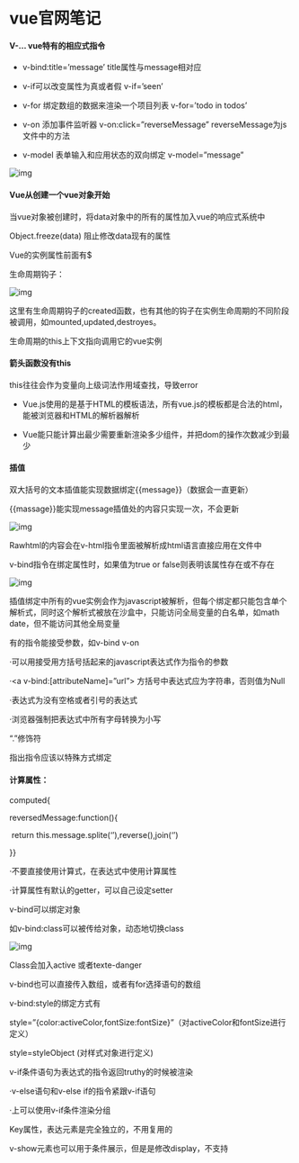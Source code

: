 # vue官网笔记

#### V-…  vue特有的相应式指令

- v-bind:title=’message’  title属性与message相对应

- v-if可以改变属性为真或者假 v-if=’seen’

- v-for 绑定数组的数据来渲染一个项目列表 v-for=’todo in todos’

- v-on 添加事件监听器 v-on:click=”reverseMessage” reverseMessage为js文件中的方法

- v-model 表单输入和应用状态的双向绑定 v-model=”message”

 

![img](file:///C:/Users/李甘霖/AppData/Local/Temp/msohtmlclip1/01/clip_image002.jpg)

 

#### Vue从创建一个vue对象开始

当vue对象被创建时，将data对象中的所有的属性加入vue的响应式系统中

Object.freeze(data) 阻止修改data现有的属性

Vue的实例属性前面有$

 

 

生命周期钩子：

![img](file:///C:/Users/李甘霖/AppData/Local/Temp/msohtmlclip1/01/clip_image004.jpg)

这里有生命周期钩子的created函数，也有其他的钩子在实例生命周期的不同阶段被调用，如mounted,updated,destroyes。

生命周期的this上下文指向调用它的vue实例

#### 箭头函数没有this

this往往会作为变量向上级词法作用域查找，导致error

- Vue.js使用的是基于HTML的模板语法，所有vue.js的模板都是合法的html，能被浏览器和HTML的解析器解析

- Vue能只能计算出最少需要重新渲染多少组件，并把dom的操作次数减少到最少

#### 插值

双大括号的文本插值能实现数据绑定{{message}}（数据会一直更新）

<span v-once>{{massage}}</span>能实现message插值处的内容只实现一次，不会更新

 

![img](file:///C:/Users/李甘霖/AppData/Local/Temp/msohtmlclip1/01/clip_image006.jpg)

Rawhtml的内容会在v-html指令里面被解析成html语言直接应用在文件中

 

v-bind指令在绑定属性时，如果值为true or false则表明该属性存在或不存在

![img](file:///C:/Users/李甘霖/AppData/Local/Temp/msohtmlclip1/01/clip_image008.jpg)

插值绑定中所有的vue实例会作为javascript被解析，但每个绑定都只能包含单个解析式，同时这个解析式被放在沙盒中，只能访问全局变量的白名单，如math date，但不能访问其他全局变量

 

 

 

有的指令能接受参数，如v-bind v-on

·可以用接受用方括号括起来的javascript表达式作为指令的参数

·<a v-bind:[attributeName]=”url”></a> 方括号中表达式应为字符串，否则值为Null

·表达式为没有空格或者引号的表达式

·浏览器强制把表达式中所有字母转换为小写

 

“.”修饰符

指出指令应该以特殊方式绑定

 

#### 计算属性：

computed{

reversedMessage:function(){

​        return this.message.splite(‘’),reverse(),join(‘’)

}}

·不要直接使用计算式，在表达式中使用计算属性

·计算属性有默认的getter，可以自己设定setter

 

 

v-bind可以绑定对象

如v-bind:class可以被传给对象，动态地切换class

![img](file:///C:/Users/李甘霖/AppData/Local/Temp/msohtmlclip1/01/clip_image010.jpg)

Class会加入active 或者texte-danger

v-bind也可以直接传入数组，或者有for选择语句的数组

v-bind:style的绑定方式有

style=”{color:activeColor,fontSize:fontSize}”（对activeColor和fontSize进行定义）

style=styleObject (对样式对象进行定义)

 

v-if条件语句为表达式的指令返回truthy的时候被渲染

·v-else语句和v-else if的指令紧跟v-if语句

·<tmeplate>上可以使用v-if条件渲染分组

 

Key属性，表达元素是完全独立的，不用复用的

 

v-show元素也可以用于条件展示，但是是修改display，不支持<template>和<v-else>

 

v-for可以将数组应用于绑定v-for：=“item in items”

v-for=”(item,index) in items”所有item共享该元素的其他属性和信息

v-for=”(item,name) in items”可以提供第二个参数的property名称（键名）

 

div v-for=”item in items” v-bind:key=”item.id”
为每一项提供唯一key属性方便vue跟踪每个节点




- 触发试图更新：Push() pop() shift() unshift() splice() sort() reverse() 

- 由于js的限制，vue不能因为利用索引直接设置数组项或者数组长度的变化而引起视图更新（可以用splice() 和set()实现试图更新）

- Vue不能检测对象属性的添加或者删除（但可以用set添加属性）Vue.set(vm.userProfile,’age’,27) 

- 显示过滤/排序后的结果，可以创建计算属性/当计算属性不适用时（如在嵌套for循环中）可以使用方法（原数组）的返回值来实现

- v-for也接受整数，如v-for=”n in 10”

- <template>标签中可以使用v-for来循环渲染包含多个元素的内容

- v-for和v-if可以一起使用，v-for比v-if优先级高（先循环再判断是否有该属性）（可以将v-if置于v-for外层元素上）

- v-on:click=事件表达式

- v-on可以用于监听事件

- v-on可以直接用于绑定Js中的方法

- $event可以直接传入方法，直接访问dom原生事件对象

- v-on的事件修饰符，用点开头的指令后缀表示：.stop/.prevent/.capture/.self/.once/.passive

- v-on:keyup.enter按键修饰符，只有在key是enter状态的时候调用方法

- 按键修饰符：.enter/.tab/.delete/.esc/.space/.up/.down/.left/.right

- 系统修饰键：/.ctrl/.alt/.shift/.meta（只有按键被按住时才能调用事件）

- 鼠标按钮修饰符.left/.right/.middle

- .exact控制由精确的系统组合触发的事件

 

![img](file:///C:/Users/李甘霖/AppData/Local/Temp/msohtmlclip1/01/clip_image012.jpg)

![img](file:///C:/Users/李甘霖/AppData/Local/Temp/msohtmlclip1/01/clip_image014.jpg)

![img](file:///C:/Users/李甘霖/AppData/Local/Temp/msohtmlclip1/01/clip_image016.jpg)

#### 表单输入绑定

v-model指令在表单<input><textarea><select>创建双向数据绑定 

监听用户的输入事件以更新数据

v-model使用的不同的输入元素有不同的属性

- text textarea value属性

- checkedbox和redio checked属性

- select value作为Prop

文本区域插值（<textarea>{{text}}</textarea>）不会生效